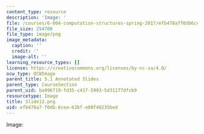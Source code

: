```yaml
---
content_type: resource
description: 'Image: '
file: /courses/6-004-computation-structures-spring-2017/efb478a7f0db6cea63bfe00f48235bed_Slide12.png
file_size: 254700
file_type: image/png
image_metadata:
  caption: ''
  credit: ''
  image-alt: ''
learning_resource_types: []
license: https://creativecommons.org/licenses/by-nc-sa/4.0/
ocw_type: OCWImage
parent_title: 5.1 Annotated Slides
parent_type: CourseSection
parent_uid: ba996719-fd35-c417-5993-5d31177dfcb9
resourcetype: Image
title: Slide12.png
uid: efb478a7-f0db-6cea-63bf-e00f48235bed
---
```

Image: 